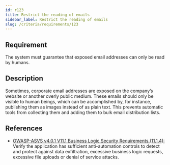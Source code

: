 ```yaml
---
id: r123
title: Restrict the reading of emails
sidebar_label: Restrict the reading of emails
slug: /criteria/requirements/123
---
```


## Requirement

The system must guarantee that exposed email addresses
can only be read by humans.

## Description

Sometimes, corporate email addresses
are exposed on the company’s website
or another overly public medium.
These emails
should only be visible to human beings,
which can be accomplished by,
for instance,
publishing them as images
instead of as plain text.
This prevents automatic tools
from collecting them and adding them
to bulk email distribution lists.

## References

- [OWASP-ASVS v4.0.1 V11.1 Business Logic Security Requirements.(11.1.4):](https://owasp.org/www-pdf-archive/OWASP_Application_Security_Verification_Standard_4.0-en.pdf)
  Verify the application
  has sufficient anti-automation controls
  to detect and protect against data exfiltration,
  excessive business logic requests,
  excessive file uploads
  or denial of service attacks.
